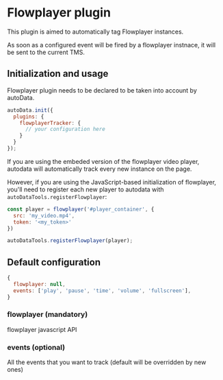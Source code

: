 # Flowplayer plugin

This plugin is aimed to automatically tag Flowplayer instances.

As soon as a configured event will be fired by a flowplayer instnace, it will be sent to the current TMS.

## Initialization and usage

Flowplayer plugin needs to be declared to be taken into account by autoData.

```js
autoData.init({
  plugins: {
    flowplayerTracker: {
      // your configuration here
    }
  }
});
```

If you are using the embeded version of the flowplayer video player, autodata will automatically track every new instance on the page.

However, if you are using the JavaScript-based initialization of flowplayer, you'll need to register each new player to autodata with `autoDataTools.registerFlowplayer`:

```js
const player = flowplayer('#player_container', {
  src: 'my_video.mp4',
  token: '<my_token>'
})

autoDataTools.registerFlowplayer(player);
```

## Default configuration

```js
{
  flowplayer: null,
  events: ['play', 'pause', 'time', 'volume', 'fullscreen'],
}
```

### flowplayer (mandatory)

flowplayer javascript API

### events (optional)

All the events that you want to track (default will be overridden by new ones)
